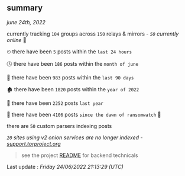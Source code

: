 
## summary
_june 24th, 2022_

currently tracking `104` groups across `150` relays & mirrors - _`50` currently online_ 📡

⏲ there have been `5` posts within the `last 24 hours`

🕓 there have been `186` posts within the `month of june`

📅 there have been `983` posts within the `last 90 days`

🏚 there have been `1820` posts within the `year of 2022`

🚀 there have been `2252` posts `last year`

🦕 there have been `4106` posts `since the dawn of ransomwatch` 🐣

there are `50` custom parsers indexing posts

_`20` sites using v2 onion services are no longer indexed - [support.torproject.org](https://support.torproject.org/onionservices/v2-deprecation/)_

> see the project [README](https://github.com/jmousqueton/ransomwatch#readme) for backend technicals



Last update : _Friday 24/06/2022 21:13:29 (UTC)_

